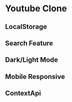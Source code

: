 # Youtube Clone 
## LocalStorage
## Search Feature
## Dark/Light Mode
## Mobile Responsive 
## ContextApi 


